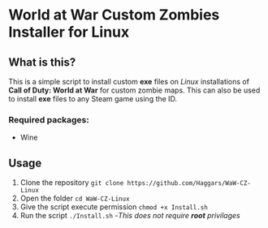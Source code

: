 # World at War Custom Zombies Installer for Linux

## What is this?

This is a simple script to install custom **exe** files on *Linux* installations of **Call of Duty: World at War** for custom zombie maps.
This can also be used to install **exe** files to any Steam game using the ID.

### Required packages:
* Wine

## Usage
1. Clone the repository
    `git clone https://github.com/Haggars/WaW-CZ-Linux`
2. Open the folder
    `cd WaW-CZ-Linux`
3. Give the script execute permission
    `chmod +x Install.sh`
4. Run the script
    `./Install.sh` -*This does not require **root** privilages*

